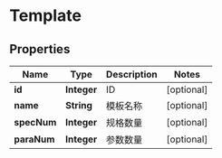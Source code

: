 
# Template

## Properties
Name | Type | Description | Notes
------------ | ------------- | ------------- | -------------
**id** | **Integer** | ID |  [optional]
**name** | **String** | 模板名称 |  [optional]
**specNum** | **Integer** | 规格数量 |  [optional]
**paraNum** | **Integer** | 参数数量 |  [optional]



